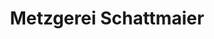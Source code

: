 ---
title: "Metzgerei Schattmaier"
url: /wangen-im-allgaeu/metzgerei-schattmaier/
shop: Metzgerei
---
